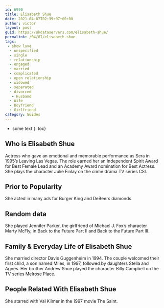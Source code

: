 ```yaml
---
id: 6990
title: Elisabeth Shue
date: 2021-04-07T02:39:07+00:00
author: victor
layout: post
guid: https://ukdataservers.com/elisabeth-shue/
permalink: /04/07/elisabeth-shue
tags:
 - show love
  - unspecified
  - single
  - relationship
  - engaged
  - married
  - complicated
  - open relationship
  - widowed
  - separated
  - divorced
   - Husband
  - Wife
  - Boyfriend
  - Girlfriend
category: Guides
---
```


* some text
{: toc}


## Who is Elisabeth Shue



Actress who gave an emotional and memorable performance as Sera in 1995&#8217;s Leaving Las Vegas. The role earned her an Independent Spirit Award for Best Female Lead and an Academy Award nomination for Best Actress. She plays the character Julie Finlay on the crime drama TV series CSI. 

                
                
                
## Prior to Popularity



She acted in many ads for Burger King and DeBeers diamonds.

                
                
                
## Random data



She played Jennifer Parker, the girlfriend of Michael J. Fox&#8217;s character Marty McFly, in Back to the Future Part II and Back to the Future Part III.

                
                
                
## Family & Everyday Life of Elisabeth Shue



She married director Davis Guggenheim in 1994. The couple welcomed their first child, a son named Miles, in 1997, followed by daughters Stella and Agnes. Her brother Andrew Shue played the character Billy Campbell on the TV series Melrose Place. 

                
                
                
## People Related With Elisabeth Shue



She starred with Val Kilmer in the 1997 movie The Saint.

                
              
            
          
          
          